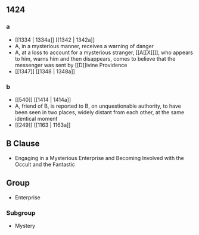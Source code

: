 ## 1424
### a
- [[1334 | 1334a]] [[1342 | 1342a]] 
- A, in a mysterious manner, receives a warning of danger
- A, at a loss to account for a mysterious stranger, [[A[[X]]]], who appears to him, warns him and then disappears, comes to believe that the messenger was sent by [[D]]ivine Providence
- [[1347]] [[1348 | 1348a]] 

### b
- [[540]] [[1414 | 1414a]] 
- A, friend of B, is reported to B, on unquestionable authority, to have been seen in two places, widely distant from each other, at the same identical moment
- [[249]] [[1163 | 1163a]] 

## B Clause
- Engaging in a Mysterious Enterprise and Becoming Involved with the Occult and the Fantastic

## Group
- Enterprise

### Subgroup
- Mystery

